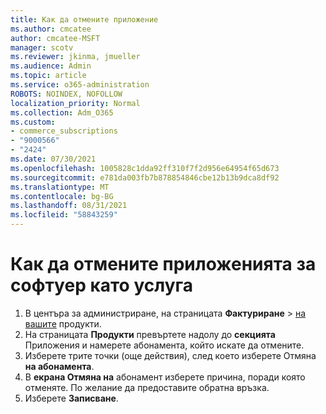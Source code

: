 ```yaml
---
title: Как да отмените приложение
ms.author: cmcatee
author: cmcatee-MSFT
manager: scotv
ms.reviewer: jkinma, jmueller
ms.audience: Admin
ms.topic: article
ms.service: o365-administration
ROBOTS: NOINDEX, NOFOLLOW
localization_priority: Normal
ms.collection: Adm_O365
ms.custom:
- commerce_subscriptions
- "9000566"
- "2424"
ms.date: 07/30/2021
ms.openlocfilehash: 1005828c1dda92ff310f7f2d956e64954f65d673
ms.sourcegitcommit: e781da003fb7b878854846cbe12b13b9dca8df92
ms.translationtype: MT
ms.contentlocale: bg-BG
ms.lasthandoff: 08/31/2021
ms.locfileid: "58843259"
---
```

# <a name="how-to-cancel-software-as-a-service-apps"></a>Как да отмените приложенията за софтуер като услуга

1. В центъра за администриране, на страницата **Фактуриране**  >  [на вашите](https://go.microsoft.com/fwlink/p/?linkid=842054) продукти.
2. На страницата **Продукти** превъртете надолу до **секцията** Приложения и намерете абонамента, който искате да отмените. 
3. Изберете трите точки (още действия), след което изберете Отмяна **на абонамента**.
4. В **екрана Отмяна на** абонамент изберете причина, поради която отменяте. По желание да предоставите обратна връзка.
5. Изберете **Записване**.